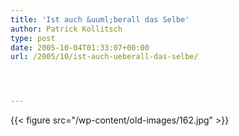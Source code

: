 ```yaml
---
title: 'Ist auch &uuml;berall das Selbe'
author: Patrick Kollitsch
type: post
date: 2005-10-04T01:33:07+00:00
url: /2005/10/ist-auch-ueberall-das-selbe/




---
```

{{< figure src="/wp-content/old-images/162.jpg" >}}